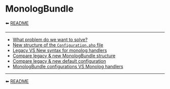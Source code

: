 # MonologBundle

⬅️ [README](../README.md)

---

* [What problem do we want to solve?](monolog/problem.md)
* [New structure of the `Configuration.php` file](monolog/structure.md)
* [Legacy VS New syntax for monolog handlers](monolog/syntax.md)
* [Compare legacy & new MonologBundle structure](monolog/compare-structure.md)
* [Compare legacy & new default configuration](monolog/compare-default-configuration.md)
* [MonologBundle configurations VS Monolog handlers](monolog/compare-monolog-handlers.md)

---

⬅️ [README](../README.md)
